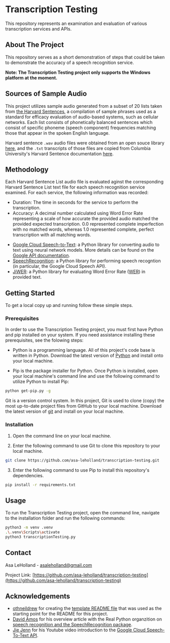 # Transcription Testing
This repository represents an examination and evaluation of various transcription services and APIs.


<!-- ABOUT THE PROJECT -->
## About The Project

<!-- ![{example use gif}][example-use] -->

This repository serves as a short demonstration of steps that could be taken to demonstrate the accuracy of a speech recognition service. 

**Note: The Transcription Testing project only supports the Windows platform at the moment.**


<!--  -->
## Sources of Sample Audio
This project utilizes sample audio generated from a subset of 20 lists taken from [the Harvard Sentences](https://en.wikipedia.org/wiki/Harvard_sentences), a compilation of sample phrases used as a standard for efficacy evaluation of audio-based systems, such as cellular networks. Each list consists of phonetically balanced sentences which consist of specific phoneme (speech component) frequencies matching those that appear in the spoken English language.

Harvard sentence `.wav` audio files were obtained from an open souce library [here](https://www.voiptroubleshooter.com/open_speech/american.html), and the `.txt` transcripts of those files are copied from Columbia University's Harvard Sentence documentation [here](https://www.cs.columbia.edu/~hgs/audio/harvard.html).

## Methodology

Each Harvard Sentence List audio file is evaluated aginst the corresponding Harvard Sentence List text file for each speech recognition service examined. For each service, the following information was recorded:
* Duration: The time in seconds for the service to perform the transcription.
* Accuracy: A decimal number calculated using Word Error Rate representing a scale of how accurate the provided audio matched the provided expected transcription. 0.0 represented complete imperfection with no matched words, whereas 1.0 represented complete, perfect transcription with all matching words.

<!-- ### Built With -->


* [Google Cloud Speech-to-Text](https://pypi.org/project/google-cloud-speech/): a Python library for converting audio to text using neural network models. More details can be found on the [Google API documentation](https://cloud.google.com/speech-to-text). 
* [SpeechRecognition](https://pypi.org/project/SpeechRecognition/): a Python library for performing speech recogntion (in particular, the Google Cloud Speech API).
* [JiWER](https://pypi.org/project/jiwer/): a Python library for evaluating Word Error Rate ([WER](https://en.wikipedia.org/wiki/Word_error_rate)) in provided text.

<!-- GETTING STARTED -->
## Getting Started

To get a local copy up and running follow these simple steps.

### Prerequisites

In order to use the Transcription Testing project, you must first have Python and pip installed on your system. If you need assistance installing these prerequisites, see the folowing steps:
* Python is a programming language. All of this project's code base is written in Python. Download the latest version of [Python](https://www.python.org/downloads/) and install onto your local machine.

* Pip is the package installer for Python. Once Python is installed, open your local machine's command line and use the following command to utilize Python to install Pip:
```sh
python get-pip.py -g
```

Git is a version control system. In this project, Git is used to clone (copy) the most up-to-date project files from GitHub to your local machine. Download the latest version of [git](https://git-scm.com/download/win) and install on your local machine.


### Installation

1. Open the command line on your local machine.

2. Enter the following command to use Git to clone this repository to your local machine.
```sh
git clone https://github.com/asa-leholland/transcription-testing.git
```
3. Enter the following command to use Pip to install this repository's dependencies.
```sh
pip install -r requirements.txt
```




<!-- USAGE EXAMPLES -->
## Usage

To run the Transcription Testing project, open the command line, navigate to the installation folder and run the following commands:


```sh
python3 -m venv .venv 
.\.venv\Scripts\activate
python3 transcriptionTesting.py
```

<!-- ROADMAP -->
<!-- ## Roadmap

See the [open issues](https://github.com/asa-leholland/{repo-name}/issues) for a list of proposed features (and known issues). -->



<!-- CONTRIBUTING -->
<!-- ## Contributing

Contributions are what make the open source community such an amazing place to be learn, inspire, and create. Any contributions you make are **greatly appreciated**.

1. Fork the Project
2. Create your Feature Branch (`git checkout -b feature/AmazingFeature`)
3. Commit your Changes (`git commit -m 'Add some AmazingFeature'`)
4. Push to the Branch (`git push origin feature/AmazingFeature`)
5. Open a Pull Request
 -->


<!-- LICENSE -->
<!-- ## License

Distributed under the MIT License. See [LICENSE](https://github.com/asa-leholland/{repo-name}/LICENSE.txt) for more information. -->



<!-- CONTACT -->
## Contact

Asa LeHolland - asaleholland@gmail.com

Project Link: [https://github.com/asa-leholland/transcription-testing](https://github.com/asa-leholland/transcription-testing)



<!-- ACKNOWLEDGEMENTS -->
## Acknowledgements

* [othneildrew](https://github.com/othneildrew) for creating the [template README file](https://github.com/othneildrew/Best-README-Template) that was used as the starting point for the README for this project. 
* [David Amos](https://realpython.com/team/damos/) for his overview article with the Real Python organzition on [speech recognition and the SpeechRecognition package](https://realpython.com/python-speech-recognition/). 
* [Jie Jenn](https://www.youtube.com/c/JieJenn/about) for his Youtube video introduction to the [Google Cloud Speech-To-Text API](https://www.youtube.com/watch?v=lKra6E_tp5U). 






<!-- MARKDOWN LINKS & IMAGES
[linkedin-url]: https://www.linkedin.com/in/asa-holland-a2a0b5b7/
[example-use]: images/{filename}.gif -->
